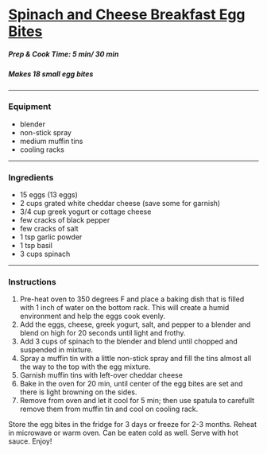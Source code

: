 # [Spinach and Cheese Breakfast Egg Bites](https://lifemadesweeter.com/spinach-and-cheese-egg-muffins/) 

##### Prep & Cook Time: 5 min/ 30 min 
 
##### Makes 18 small egg bites 
 -------------------------- 
 ### Equipment 
 * blender 
 * non-stick spray 
 * medium muffin tins 
 * cooling racks
 ------------------ 
 ### Ingredients 
 * 15 eggs (13 eggs) 
 * 2 cups grated white cheddar cheese (save some for garnish)
 * 3/4 cup greek yogurt or cottage cheese 
 * few cracks of black pepper 
 * few cracks of salt 
 * 1 tsp garlic powder
 * 1 tsp basil 
 * 3 cups spinach
 ----------- 
 ### Instructions 
 1. Pre-heat oven to 350 degrees F and place a baking dish that is filled with 1 inch of water on the bottom rack. This will create a humid environment and help the eggs cook evenly. 
 2. Add the eggs, cheese, greek yogurt, salt, and pepper to a blender and blend on high for 20 seconds until light and frothy.
 3. Add 3 cups of spinach to the blender and blend until chopped and suspended in mixture. 
 4. Spray a muffin tin with a little non-stick spray and fill the tins almost all the way to the top with the egg mixture. 
 5. Garnish muffin tins with left-over cheddar cheese 
 6. Bake in the oven for 20 min, until center of the egg bites are set and there is light browning on the sides. 
 7. Remove from oven and let it cool for 5 min; then use spatula to carefullt remove them from muffin tin and cool on cooling rack.  
 
 Store the egg bites in the fridge for 3 days or freeze for 2-3 months. Reheat in microwave or warm oven. Can be eaten cold as well.
 Serve with hot sauce. Enjoy!
 
 
 
